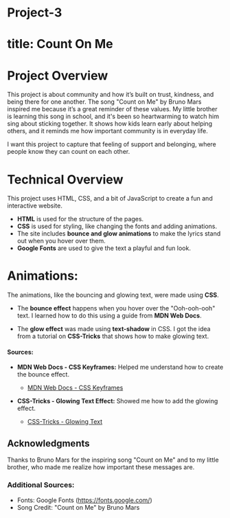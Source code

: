 # Project-3
# title: Count On Me 

# Project Overview

This project is about community and how it’s built on trust, kindness, and being there for one another. The song "Count on Me" by Bruno Mars inspired me because it’s a great reminder of these values. My little brother is learning this song in school, and it's been so heartwarming to watch him sing about sticking together. It shows how kids learn early about helping others, and it reminds me how important community is in everyday life.

I want this project to capture that feeling of support and belonging, where people know they can count on each other.

# Technical Overview

This project uses HTML, CSS, and a bit of JavaScript to create a fun and interactive website.

- **HTML** is used for the structure of the pages.
- **CSS** is used for styling, like changing the fonts and adding animations.
- The site includes **bounce and glow animations** to make the lyrics stand out when you hover over them.
- **Google Fonts** are used to give the text a playful and fun look.

# Animations:

The animations, like the bouncing and glowing text, were made using **CSS**.

- The **bounce effect** happens when you hover over the "Ooh-ooh-ooh" text. I learned how to do this using a guide from **MDN Web Docs**.
  
- The **glow effect** was made using **text-shadow** in CSS. I got the idea from a tutorial on **CSS-Tricks** that shows how to make glowing text.

#### Sources:
- **MDN Web Docs - CSS Keyframes:** Helped me understand how to create the bounce effect.
  - [MDN Web Docs - CSS Keyframes](https://developer.mozilla.org/en-US/docs/Web/CSS/@keyframes)
  
- **CSS-Tricks - Glowing Text Effect:** Showed me how to add the glowing effect.
  - [CSS-Tricks - Glowing Text](https://css-tricks.com/almanac/properties/t/text-shadow/)

## Acknowledgments

Thanks to Bruno Mars for the inspiring song "Count on Me" and to my little brother, who made me realize how important these messages are.

### Additional Sources:
- Fonts: Google Fonts (https://fonts.google.com/)
- Song Credit: "Count on Me" by Bruno Mars
